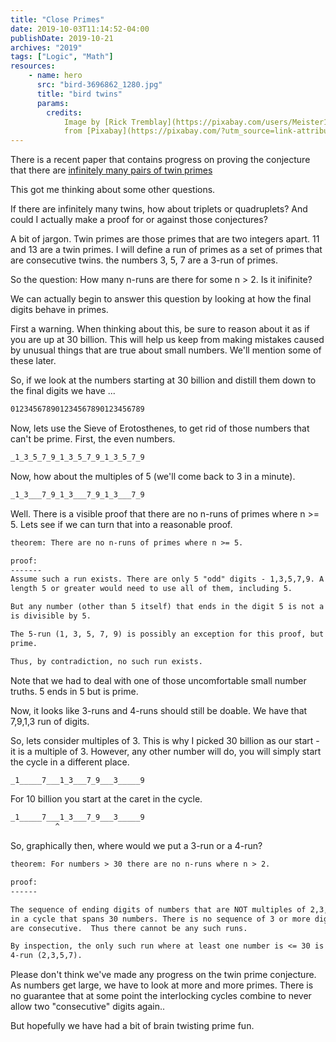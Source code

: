 ```yaml
---
title: "Close Primes"
date: 2019-10-03T11:14:52-04:00
publishDate: 2019-10-21
archives: "2019"
tags: ["Logic", "Math"]
resources:
    - name: hero
      src: "bird-3696862_1280.jpg"
      title: "bird twins"
      params:
        credits:
            Image by [Rick Tremblay](https://pixabay.com/users/Meister199-9890276/?utm_source=link-attribution&amp;utm_medium=referral&amp;utm_campaign=image&amp;utm_content=3696862)
            from [Pixabay](https://pixabay.com/?utm_source=link-attribution&amp;utm_medium=referral&amp;utm_campaign=image&amp;utm_content=3696862)
---
```

There is a recent paper that contains progress on proving the conjecture that
there are [infinitely many pairs of twin
primes](https://www.nature.com/news/first-proof-that-infinitely-many-prime-numbers-come-in-pairs-1.12989)

This got me thinking about some other questions.

<!--more-->

If there are infinitely many twins, how about triplets or quadruplets? And
could I actually make a proof for or against those conjectures?

A bit of jargon. Twin primes are those primes that are two integers
apart. 11 and 13 are a twin primes. I will define a run of primes as a set of
primes that are consecutive twins. the numbers 3, 5, 7 are a 3-run of primes.

So the question: How many n-runs are there for some n > 2. Is it inifinite?

We can actually begin to answer this question by looking at how the final
digits behave in primes.

First a warning. When thinking about this, be sure to reason about it as if you
are up at 30 billion. This will help us keep from making mistakes caused by
unusual things that are true about small numbers. We'll mention some of these
later.

So, if we look at the numbers starting at 30 billion and distill them down to
the final digits we have ...

```txt
012345678901234567890123456789
```

Now, lets use the Sieve of Erotosthenes, to get rid of those numbers that can't
be prime. First, the even numbers.

```txt
_1_3_5_7_9_1_3_5_7_9_1_3_5_7_9
```

Now, how about the multiples of 5 (we'll come back to 3 in a minute).

```txt
_1_3___7_9_1_3___7_9_1_3___7_9
```

Well. There is a visible proof that there are no n-runs of primes where
n >= 5. Lets see if we can turn that into a reasonable proof.

```txt
theorem: There are no n-runs of primes where n >= 5.

proof:
-------
Assume such a run exists. There are only 5 "odd" digits - 1,3,5,7,9. A run of
length 5 or greater would need to use all of them, including 5.

But any number (other than 5 itself) that ends in the digit 5 is not a prime - it
is divisible by 5.

The 5-run (1, 3, 5, 7, 9) is possibly an exception for this proof, but 9 is not
prime.

Thus, by contradiction, no such run exists.
```

Note that we had to deal with one of those uncomfortable small number truths. 5
ends in 5 but is prime.

Now, it looks like 3-runs and 4-runs should still be doable. We have that
7,9,1,3 run of digits.

So, lets consider multiples of 3. This is why I picked 30 billion as our start -
it is a multiple of 3. However, any other number will do, you will simply start
the cycle in a different place.

```txt
_1_____7___1_3___7_9___3_____9
```

For 10 billion you start at the caret in the cycle.

```txt
_1_____7___1_3___7_9___3_____9
          ^
```

So, graphically then, where would we put a 3-run or a 4-run?

```txt
theorem: For numbers > 30 there are no n-runs where n > 2.

proof: 
------

The sequence of ending digits of numbers that are NOT multiples of 2,3,5 repeat
in a cycle that spans 30 numbers. There is no sequence of 3 or more digits that
are consecutive.  Thus there cannot be any such runs.

By inspection, the only such run where at least one number is <= 30 is the
4-run (2,3,5,7).
```

Please don't think we've made any progress on the twin prime conjecture. As
numbers get large, we have to look at more and more primes. There is no
guarantee that at some point the interlocking cycles combine to never allow two
"consecutive" digits again..

But hopefully we have had a bit of brain twisting prime fun.

